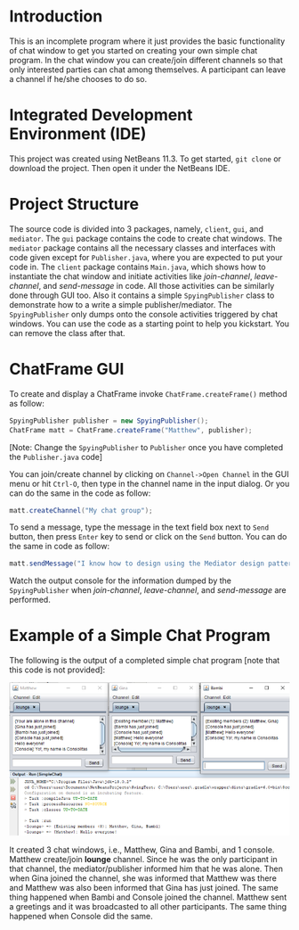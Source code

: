 Introduction
============
This is an incomplete program where it just provides the basic functionality of chat window to get you started on creating your own simple chat program. In the chat window you can create/join different channels so that only interested parties can chat among themselves. A participant can leave a channel if he/she chooses to do so.

Integrated Development Environment (IDE)
========================================
This project was created using NetBeans 11.3. To get started, `git clone` or download the project. Then open it under the NetBeans IDE.

Project Structure
=================
The source code is divided into 3 packages, namely, `client`, `gui`, and `mediator`. The `gui` package contains the code to create chat windows. The `mediator` package contains all the necessary classes and interfaces with code given except for `Publisher.java`, where you are expected to put your code in. The `client` package contains `Main.java`, which shows how to instantiate the chat window and initiate activities like _join-channel_, _leave-channel_, and _send-message_ in code. All those activities can be similarly done through GUI too. Also it contains a simple `SpyingPublisher` class to demonstrate how to a write a simple publisher/mediator. The `SpyingPublisher` only dumps onto the console activities triggered by chat windows. You can use the code as a starting point to help you kickstart. You can remove the class after that.

ChatFrame GUI
=============
To create and display a ChatFrame invoke `ChatFrame.createFrame()` method as follow:
```java
SpyingPublisher publisher = new SpyingPublisher();
ChatFrame matt = ChatFrame.createFrame("Matthew", publisher);
```
[Note: Change the `SpyingPublisher` to `Publisher` once you have completed the `Publisher.java` code]

You can join/create channel by clicking on `Channel->Open Channel` in the GUI menu or hit `Ctrl-O`, then type in the channel name in the input dialog. Or you can do the same in the code as follow:
```java
matt.createChannel("My chat group");
```
To send a message, type the message in the text field box next to `Send` button, then press `Enter` key to send or click on the `Send` button. You can do the same in code as follow:
```java
matt.sendMessage("I know how to design using the Mediator design pattern!!!", "My chat group");
```
Watch the output console for the information dumped by the `SpyingPublisher` when _join-channel_, _leave-channel_, and _send-message_ are performed.

Example of a Simple Chat Program
================================
The following is the output of a completed simple chat program [note that this code is not provided]:

![Simple Chat Example](/doc/images/SimpleChat.png)

It created 3 chat windows, i.e., Matthew, Gina and Bambi, and 1 console. Matthew create/join **lounge** channel. Since he was the only participant in that channel, the mediator/publisher informed him that he was alone. Then when Gina joined the channel, she was informed that Matthew was there and Matthew was also been informed that Gina has just joined. The same thing happened when Bambi and Console joined the channel. Matthew sent a greetings and it was broadcasted to all other participants. The same thing happened when Console did the same.  

